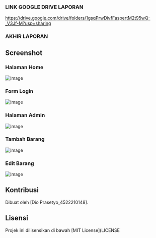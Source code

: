 ### LINK GOOGLE DRIVE LAPORAN

https://drive.google.com/drive/folders/1gsqPrwDivfFaspertM2t95wQ-_V3Jf-M?usp=sharing


### AKHIR LAPORAN

## Screenshot

### Halaman Home

![image](https://github.com/user-attachments/assets/14a96995-7004-47ed-9f30-f6112e2d34a4)


### Form Login

![image](https://github.com/user-attachments/assets/390b3550-d7d3-443d-bfdb-027881ecd569)


### Halaman Admin

![image](https://github.com/user-attachments/assets/a6254028-e071-42a1-b823-27e0d4a64993)


### Tambah Barang

![image](https://github.com/user-attachments/assets/ff6634df-7347-4333-befd-f71cc6f8032b)


### Edit Barang

![image](https://github.com/user-attachments/assets/63d2aac8-c8dd-4d10-b652-18e403082768)


## Kontribusi

Dibuat oleh [Dio Prasetyo_4522210148].

## Lisensi

Projek ini dilisensikan di bawah [MIT License](LICENSE

